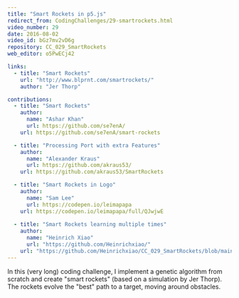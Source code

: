 ```yaml
---
title: "Smart Rockets in p5.js"
redirect_from: CodingChallenges/29-smartrockets.html
video_number: 29
date: 2016-08-02
video_id: bGz7mv2vD6g
repository: CC_029_SmartRockets
web_editor: o5PwECj42

links:
  - title: "Smart Rockets"
    url: "http://www.blprnt.com/smartrockets/"
    author: "Jer Thorp"

contributions:
  - title: "Smart Rockets"
    author:
      name: "Ashar Khan"
      url: https://github.com/se7enA/
    url: https://github.com/se7enA/smart-rockets

  - title: "Processing Port with extra Features"
    author:
      name: "Alexander Kraus"
      url: https://github.com/akraus53/
    url: https://github.com/akraus53/SmartRockets

  - title: "Smart Rockets in Logo"
    author:
      name: "Sam Lee"
      url: https://codepen.io/leimapapa
    url: https://codepen.io/leimapapa/full/QJwjwE
    
  - title: "Smart Rockets learning multiple times"
    author:
      name: "Heinrich Xiao"
      url: "https://github.com/Heinrichxiao/"
    url: "https://github.com/Heinrichxiao/CC_029_SmartRockets/blob/main/CC_029_SmartRockets.pde"
---
```


In this (very long) coding challenge, I implement a genetic algorithm from scratch and create "smart rockets" (based on a simulation by Jer Thorp).  The rockets evolve the "best" path to a target, moving around obstacles.
